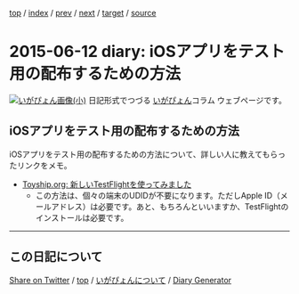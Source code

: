 [top](../index.html) 
 / [index](index.html) 
 / [prev](ig150608.html) 
 / [next](ig150615.html) 
 / [target](https://igapyon.github.io/diary/2015/ig150612.html) 
 / [source](https://github.com/igapyon/diary/blob/gh-pages/2015/ig150612.html.src.md) 

2015-06-12 diary: iOSアプリをテスト用の配布するための方法
=====================================================================================================
[![いがぴょん画像(小)](https://igapyon.github.io/diary/images/iga200306s.jpg "いがぴょん")](https://igapyon.github.io/diary/memo/memoigapyon.html) 日記形式でつづる [いがぴょん](https://igapyon.github.io/diary/memo/memoigapyon.html)コラム ウェブページです。

## iOSアプリをテスト用の配布するための方法

iOSアプリをテスト用の配布するための方法について、詳しい人に教えてもらったリンクをメモ。

* [Toyship.org: 新しいTestFlightを使ってみました](http://www.toyship.org/archives/1868)
  * この方法は、個々の端末のUDIDが不要になります。ただしApple ID（メールアドレス）は必要です。あと、もちろんといいますか、TestFlightのインストールは必要です。


----------------------------------------------------------------------------------------------------

## この日記について

[Share on Twitter](https://twitter.com/intent/tweet?hashtags=igapyon%2Cdiary%2C%E3%81%84%E3%81%8C%E3%81%B4%E3%82%87%E3%82%93&text=iOS%E3%82%A2%E3%83%97%E3%83%AA%E3%82%92%E3%83%86%E3%82%B9%E3%83%88%E7%94%A8%E3%81%AE%E9%85%8D%E5%B8%83%E3%81%99%E3%82%8B%E3%81%9F%E3%82%81%E3%81%AE%E6%96%B9%E6%B3%95&url=https%3A%2F%2Figapyon.github.io%2Fdiary%2F2015%2Fig150612.html) / [top](../index.html) / [いがぴょんについて](https://igapyon.github.io/diary/memo/memoigapyon.html) / [Diary Generator](https://github.com/igapyon/igapyonv3)
